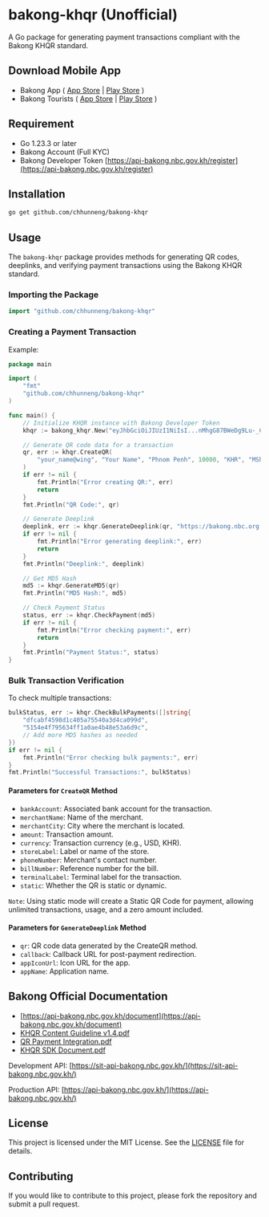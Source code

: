 # bakong-khqr (Unofficial)

A Go package for generating payment transactions compliant with the Bakong KHQR standard.

## Download Mobile App

- Bakong App ( [App Store](https://apps.apple.com/kh/app/bakong/id1440829141) | [Play Store](https://play.google.com/store/apps/details?id=jp.co.soramitsu.bakong) )
- Bakong Tourists ( [App Store](https://apps.apple.com/kh/app/bakong-tourists/id6471774666) | [Play Store](https://play.google.com/store/apps/details?id=kh.gov.nbc.bakong.tourist) )

## Requirement

- Go 1.23.3 or later
- Bakong Account (Full KYC)
- Bakong Developer Token [https://api-bakong.nbc.gov.kh/register](https://api-bakong.nbc.gov.kh/register)

## Installation

```bash
go get github.com/chhunneng/bakong-khqr
```

## Usage

The `bakong-khqr` package provides methods for generating QR codes, deeplinks, and verifying payment transactions using the Bakong KHQR standard.

### Importing the Package

```go
import "github.com/chhunneng/bakong-khqr"
```

### Creating a Payment Transaction

Example:

```go
package main

import (
    "fmt"
    "github.com/chhunneng/bakong-khqr"
)

func main() {
    // Initialize KHQR instance with Bakong Developer Token
    khqr := bakong_khqr.New("eyJhbGciOiJIUzI1NiIsI...nMhgG87BWeDg9Lu-_CKe1SMqC0")

    // Generate QR code data for a transaction
    qr, err := khqr.CreateQR(
        "your_name@wing", "Your Name", "Phnom Penh", 10000, "KHR", "MShop", "85512345678", "TRX019283775", "Cashier-01", false
    )
    if err != nil {
        fmt.Println("Error creating QR:", err)
        return
    }
    fmt.Println("QR Code:", qr)

    // Generate Deeplink
    deeplink, err := khqr.GenerateDeeplink(qr, "https://bakong.nbc.org.kh", "https://bakong.nbc.gov.kh/images/logo.svg", "YourApp")
    if err != nil {
        fmt.Println("Error generating deeplink:", err)
        return
    }
    fmt.Println("Deeplink:", deeplink)

    // Get MD5 Hash
    md5 := khqr.GenerateMD5(qr)
    fmt.Println("MD5 Hash:", md5)

    // Check Payment Status
    status, err := khqr.CheckPayment(md5)
    if err != nil {
        fmt.Println("Error checking payment:", err)
        return
    }
    fmt.Println("Payment Status:", status)
}
```

### Bulk Transaction Verification

To check multiple transactions:

```go
bulkStatus, err := khqr.CheckBulkPayments([]string{
    "dfcabf4598d1c405a75540a3d4ca099d",
    "5154e4f795634ff1a0ae4b48e53a6d9c",
    // Add more MD5 hashes as needed
})
if err != nil {
    fmt.Println("Error checking bulk payments:", err)
}
fmt.Println("Successful Transactions:", bulkStatus)
```

#### Parameters for `CreateQR` Method

- `bankAccount`: Associated bank account for the transaction.
- `merchantName`: Name of the merchant.
- `merchantCity`: City where the merchant is located.
- `amount`: Transaction amount.
- `currency`: Transaction currency (e.g., USD, KHR).
- `storeLabel`: Label or name of the store.
- `phoneNumber`: Merchant's contact number.
- `billNumber`: Reference number for the bill.
- `terminalLabel`: Terminal label for the transaction.
- `static`: Whether the QR is static or dynamic.

`Note`: Using static mode will create a Static QR Code for payment, allowing unlimited transactions, usage, and a zero amount included.

#### Parameters for `GenerateDeeplink` Method

- `qr`: QR code data generated by the CreateQR method.
- `callback`: Callback URL for post-payment redirection.
- `appIconUrl`: Icon URL for the app.
- `appName`: Application name.

## Bakong Official Documentation

- [https://api-bakong.nbc.gov.kh/document](https://api-bakong.nbc.gov.kh/document)
- [KHQR Content Guideline v1.4.pdf](https://bakong.nbc.gov.kh/download/KHQR/integration/KHQR%20Content%20Guideline%20v.1.3.pdf)
- [QR Payment Integration.pdf](https://bakong.nbc.gov.kh/download/KHQR/integration/QR%20Payment%20Integration.pdf)
- [KHQR SDK Document.pdf](https://bakong.nbc.gov.kh/download/KHQR/integration/KHQR%20SDK%20Document.pdf)

Development API: [https://sit-api-bakong.nbc.gov.kh/](https://sit-api-bakong.nbc.gov.kh/)

Production API: [https://api-bakong.nbc.gov.kh/](https://api-bakong.nbc.gov.kh/)

## License

This project is licensed under the MIT License. See the [LICENSE](https://github.com/chhunneng/bakong-khqr/blob/main/LICENSE) file for details.

## Contributing

If you would like to contribute to this project, please fork the repository and submit a pull request.
